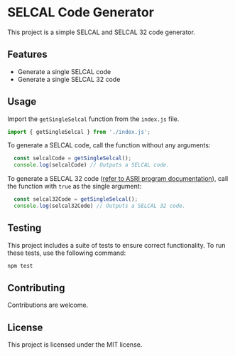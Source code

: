 # SELCAL Code Generator

This project is a simple SELCAL and SELCAL 32 code generator.

## Features

- Generate a single SELCAL code
- Generate a single SELCAL 32 code

## Usage

Import the `getSingleSelcal` function from the `index.js` file.

```javascript
import { getSingleSelcal } from './index.js';
```

To generate a SELCAL code, call the function without any arguments:

```javascript
  const selcalCode = getSingleSelcal();
  console.log(selcalCode) // Outputs a SELCAL code.
```

To generate a SELCAL 32 code ([refer to ASRI program documentation](https://asri.aero/selcal/selcal-32/)), call the function with `true` as the single argument:

```javascript
  const selcal32Code = getSingleSelcal();
  console.log(selcal32Code) // Outputs a SELCAL 32 code.
```

## Testing

This project includes a suite of tests to ensure correct functionality. To run these tests, use the following command:

```javascript
npm test
```

## Contributing

Contributions are welcome.

## License

This project is licensed under the MIT license.
